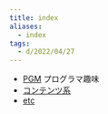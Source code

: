 ```yaml
---
title: index
aliases:
  - index
tags:
  - d/2022/04/27
---
```


- [PGM](PGM/index.md) プログラマ趣味
- [コンテンツ系](c/index.md)
- [etc](etc/index.md)